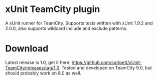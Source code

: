 # xUnit TeamCity plugin
A xUnit runner for TeamCity. Supports tests written with xUnit 1.9.2 and 2.0.0, also supports wildcard include and exclude patterns.

# Download
Latest release is 1.0, get it here: https://github.com/carlpett/xUnit-TeamCity/releases/tag/1.0. Tested and developed on TeamCity 9.0, but should probably work on 8.0 as well.
